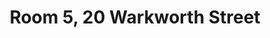 ---
basin: 'Yes'
cudn: false
floor: First
grade: 6
images: []
living_room: 'No'
location: Warkworth
name: '5'
network: Wireless Only
title: Room 5,  20 Warkworth Street
---